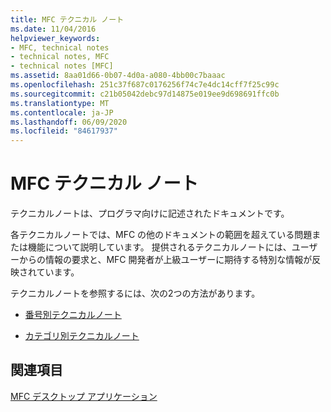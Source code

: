 ```yaml
---
title: MFC テクニカル ノート
ms.date: 11/04/2016
helpviewer_keywords:
- MFC, technical notes
- technical notes, MFC
- technical notes [MFC]
ms.assetid: 8aa01d66-0b07-4d0a-a080-4bb00c7baaac
ms.openlocfilehash: 251c37f687c0176256f74c7e4dc14cff7f25c99c
ms.sourcegitcommit: c21b05042debc97d14875e019ee9d698691ffc0b
ms.translationtype: MT
ms.contentlocale: ja-JP
ms.lasthandoff: 06/09/2020
ms.locfileid: "84617937"
---
```

# <a name="mfc-technical-notes"></a>MFC テクニカル ノート

テクニカルノートは、プログラマ向けに記述されたドキュメントです。

各テクニカルノートでは、MFC の他のドキュメントの範囲を超えている問題または機能について説明しています。 提供されるテクニカルノートには、ユーザーからの情報の要求と、MFC 開発者が上級ユーザーに期待する特別な情報が反映されています。

テクニカルノートを参照するには、次の2つの方法があります。

- [番号別テクニカルノート](technical-notes-by-number.md)

- [カテゴリ別テクニカルノート](technical-notes-by-category.md)

## <a name="see-also"></a>関連項目

[MFC デスクトップ アプリケーション](mfc-desktop-applications.md)

